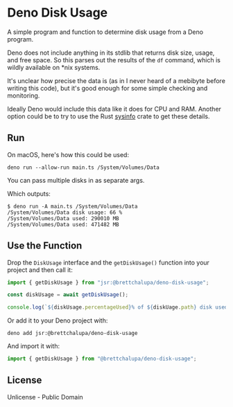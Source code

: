 # Deno Disk Usage

A simple program and function to determine disk usage from a Deno program.

Deno does not include anything in its stdlib that returns disk size, usage, and
free space. So this parses out the results of the `df` command, which is wildly
available on \*nix systems.

It's unclear how precise the data is (as in I never heard of a mebibyte before
writing this code), but it's good enough for some simple checking and
monitoring.

Ideally Deno would include this data like it does for CPU and RAM. Another
option could be to try to use the Rust
[sysinfo](https://crates.io/crates/sysinfo) crate to get these details.

## Run

On macOS, here's how this could be used:

```
deno run --allow-run main.ts /System/Volumes/Data
```

You can pass multiple disks in as separate args.

Which outputs:

```console
$ deno run -A main.ts /System/Volumes/Data
/System/Volumes/Data disk usage: 66 %
/System/Volumes/Data used: 290010 MB
/System/Volumes/Data used: 471482 MB
```

## Use the Function

Drop the `DiskUsage` interface and the `getDiskUsage()` function into your
project and then call it:

```ts
import { getDiskUsage } from "jsr:@brettchalupa/deno-disk-usage";

const diskUsage = await getDiskUsage();

console.log(`${diskUsage.percentageUsed}% of ${diskUage.path} disk used`);
```

Or add it to your Deno project with:

```
deno add jsr:@brettchalupa/deno-disk-usage
```

And import it with:

```ts
import { getDiskUsage } from "@brettchalupa/deno-disk-usage";
```

## License

Unlicense - Public Domain
